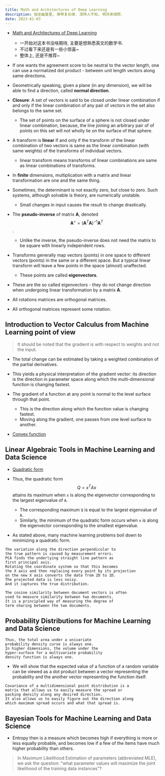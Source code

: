 ```yaml
---
title: Math and Architectures of Deep Learning
description: 独坐幽篁里, 弹琴复长啸. 深林人不知, 明月来相照.
date: 2023-01-03
---
```


- [Math and Architectures of Deep Learning](https://book.douban.com/subject/34986154/)
  - 一开始对这本书没啥期待, 主要是想熟悉英文的数学书.
  - 不过看下来还是有一些小惊喜~
  - 整体上, 还是不推荐~

- If one wants the agreement score to be neutral to
  the vector length, one can use a normalized dot product -
  between unit length vectors along same directions.
- Geometrically speaking, given a plane (in any dimension),
  we will be able to find a direction,
  called __normal direction__.
- __Closure__: A set of vectors is said to be closed under
  linear combination if and only if the linear combination
  of any pair of vectors in the set
  also belongs to the same set.
  - The set of points on the surface of a sphere is not
    closed under linear combination, because,
    the line joining an arbitrary pair of of points
    on this set will not wholly lie on
    the surface of that sphere.
- A transform is __linear__ if and only if the transform of
  the linear combination of two vectors is same as the
  linear combination (with same weights) of the
  transforms of individual vectors.
  - linear transform means transforms of linear combinations
    are same as linear combinations of transforms.
- In __finite__ dimensions, multiplication with a matrix and
  linear transformation are one and the same thing.

- Sometimes, the determinant is not exactly zero,
  but close to zero. Such systems, although solvable is theory,
  are numerically unstable.
  - Small changes in input causes the result to change drastically.

- The __pseudo-inverse__ of matrix __A__, denoted
  $$ \mathbf{A}^{+} = (\mathbf{A}^{T} \mathbf{A})^{−1} \mathbf{A}^{T} $$.
  - Unlike the inverse, the pseudo-inverse does not need
    the matrix to be square with linearly independent rows.

- Transforms generally map vectors (points) in one space to
  different vectors (points) in the same or a different space.
  But a typical linear transform will leave a few points in
  the space (almost) unaffected.
  - These points are called __eigenvectors__.
- These are the so called eigenvectors -
  they do not change direction when undergoing
  linear transformation by a matrix __A__.

- All rotations matrices are orthogonal matrices.
- All orthogonal matrices represent some rotation.

## Introduction to Vector Calculus from Machine Learning point of view

> It should be noted that the gradient is
  with respect to weights and not the input.

- The total change can be estimated by taking a
  weighted combination of the partial derivatives.
- This yields a physical interpretation of the gradient vector:
  its direction is the direction in parameter space along
  which the multi-dimensional function is changing fastest.
- The gradient of a function at any point is normal to the
  level surface through that point.
  - This is the direction along which the
    function value is changing fastest.
  - Moving along the gradient, one passes from
    one level surface to another.

- [Convex function](https://en.wikipedia.org/wiki/Convex_function)

## Linear Algebraic Tools in Machine Learning and Data Science

- [Quadratic form](https://en.wikipedia.org/wiki/Quadratic_form)

- Thus, the quadratic form
  $$ Q = x^{T} A x $$
  attains its maximum when `x` is along the eigenvector
  corresponding to the largest eigenvalue of `A`.
  - The corresponding maximum `Q` is equal to the
    largest eigenvalue of `A`.
  - Similarly, the minimum of the quadratic form occurs
    when `x` is along the eigenvector corresponding to
    the smallest eigenvalue.
- As stated above, many machine learning problems
  boil down to minimizing a quadratic form.

```
The variation along the direction perpendicular to
the true pattern is caused by measurement errors.
PCA finds the underlying straight line pattern as
first principal axis.
Rotating the coordinate system so that this becomes
the X axis and then replacing every point by its projection
on the new X axis converts the data from 2D to 1D.
The projected data is less noisy.
And it captures the true distribution.
```

```
The cosine similarity between document vectors is often
used to measure similarity between two documents.
It is a principled way of measuring the degree of
term sharing between the two documents.
```

## Probability Distributions for Machine Learning and Data Science

```
Thus, the total area under a univariate
probability density curve is always one.
In higher dimensions, the volume under the
hyper-surface for a multivariate probability
density function is always one.
```

- We will show that the expected value of a function
  of a random variable can be viewed as a dot product
  between a vector representing the probability and
  the another vector representing the function itself.

```
Covariance of a multidimensional point distribution is a
matrix that allows us to easily measure the spread or
packing density along any desired direction.
It also allows us to easily figure out the direction along
which maximum spread occurs and what that spread is.
```

## Bayesian Tools for Machine Learning and Data Science

- Entropy then is a measure which becomes high if
  everything is more or less equally probable,
  and becomes low if a few of the items have much
  higher probability than others.

> In Maximum Likelihood Estimation of parameters (abbreviated MLE),
> we ask the question:
> "what parameter values will maximize the joint likelihood
> of the training data instances"?
